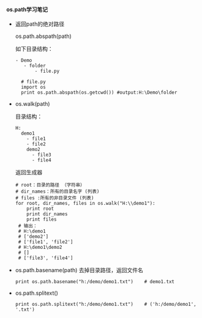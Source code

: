 #### os.path学习笔记

- 返回path的绝对路径

  os.path.abspath(path)

  如下目录结构：
  ```
  - Demo
     - folder
         - file.py
  ```
  ```
    # file.py
    import os
    print os.path.abspath(os.getcwd()) #output:H:\Demo\folder
  ```

- os.walk(path)

  目录结构：
  ```
  H:
    demo1
      - file1
      - file2
      demo2
        - file3
        - file4

  ```
  返回生成器
  ```
  # root：目录的路径 （字符串）
  # dir_names：所有的目录名字 (列表)
  # files :所有的非目录文件 (列表)
  for root, dir_names, files in os.walk("H:\\demo1"):
      print root
      print dir_names
      print files
   # 输出：
   # H:\demo1
   # ['demo2']
   # ['file1', 'file2']
   # H:\demo1\demo2
   # []
   # ['file3', 'file4']
  ```

- os.path.basename(path) 去掉目录路径，返回文件名

  ```
  print os.path.basename("h:/demo/demo1.txt")    # demo1.txt
  ```

- os.path.splitext()

  ```
  print os.path.splitext("h:/demo/demo1.txt")    # ('h:/demo/demo1', '.txt')
  ```